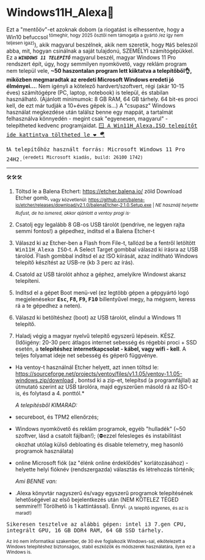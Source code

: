 # Windows11H_Alexa🛟

Ezt a "mentőöv"-et azoknak dobom (a riogatást is elhessentve, hogy a Win10 befuccsol<sup> tömeghír, hogy 2025 ősztől nem támogatja a gyártó /ez így nem teljesen igaz)</sup>), akik magyarul beszélnek, akik nem szeretik, hogy <tt>M</tt>á<tt>S</tt> beleszól abba, mit, hogyan csinálnak a saját tulajdonú, SZEMÉLYI számítógépükkel.
Ez a <CODE><b><i>WINDOWS 11 TELEPÍTŐ</i></b></CODE> magyarul beszél, magyar Windows 11 Pro rendszert épít, úgy, hogy semmilyen nyomkövető, vagy reklám program nem települ vele, <b>~50 haszontalan program lett kiiktatva a telepítőből👌, miközben megmaradtak az eredeti Microsoft Windows eredeti jó élményei...</b>. 
Nem igényli a kötelező hardvert/szoftvert, régi (akár 10-15 éves) számítógépre (PC, laptop, notebook) is települ, és stabilan használható. (Ajánlott minimumok: 8 GB RAM, 64 GB tárhely. 64 bit-es proci kell, de ezt már tudják a 10+éves gépek is...)
A "csupasz" Windows használat megkezdése után találsz benne egy mappát, a tartalmát felhasználva könnyedén - megint csak "egyenesen, magyarul" - telepítheted kedvenc programjaidat.
<a href="https://drive.google.com/drive/folders/1PjNjLoUtQdGAW1A2i_0EOtZBQQqCw1Ox?usp=sharing"><tt> 🪟 A Win11H_Alexa.ISO telepítőt ide kattintva töltheted le ❤️ 🪂 </tt></a>

<tt>❗A telepítőhöz használt forrás: Microsoft Windows 11 Pro 24H2.<sup>(eredeti Microsoft kiadás, build: 26100 1742)</sup></tt>
<hr>
🛠️🛠️🛠️

1. Töltsd le a Balena Etchert: https://etcher.balena.io/ zöld Download Etcher gomb,<sub> vagy közvetlenül: https://github.com/balena-io/etcher/releases/download/v2.1.0/balenaEtcher-2.1.0.Setup.exe | *NE használj helyette Rufust, de ha ismered, akkor ajánlott a ventoy progi is*</sub>.

2. Csatolj egy legalább 8 GB-os USB tárolót (pendrive, ne legyen rajta semmi fontos!) a gépedhez, indítsd el a Balena Etcher-t
   
3. Válaszd ki az Etcher-ben a Flash from File-t, tallózd be a fentről letöltött <tt>Win11H_Alexa ISO</tt>-t. A Select Target gombbal válaszd ki írásra az USB tárolód. Flash gombbal indítsd el az ISO kiírását, azaz indítható Windows telepítő készítést az USB-re (kb 3 perc az írás).
   
4. Csatold az USB tárolót ahhoz a géphez, amelyikre Windowst akarsz telepíteni.
   
5. Indítsd el a gépet Boot menü-vel (ez legtöbb gépen a gépgyártó logó megjelenésekor <b><tt>Esc</tt>, <tt>F8</tt>, <tt>F9</tt>, <tt>F10</tt></b> billentyűvel megy, ha mégsem, keress rá a te gépedhez a neten).
   
6. Válaszd ki betöltéshez (boot) az USB tárolót, elindul a Windows 11 telepítő.
    
7. Haladj végig a magyar nyelvű telepítő egyszerű lépésein. KÉSZ. (Időigény: 20-30 perc átlagos internet sebesség és régebbi proci + SSD esetén,  a <b>telepítéshez internetkapcsolat - kábel, vagy wifi - kell</b>. A teljes folyamat ideje net sebesség és géperő függvénye.
   
* Ha ventoy-t használnál Etcher helyett, azt innen töltsd le: https://sourceforge.net/projects/ventoy/files/v1.1.05/ventoy-1.1.05-windows.zip/download , bontsd ki a zip-et, telepítsd (a programfájllal) az útmutató szerint az USB tárolóra, majd egyszerűen másold rá az ISO-t is, és folytasd a 4. ponttól.*


  *A telepítésből KIMARAD:*
- secureboot, és TPM2 ellenőrzés;
- Windows nyomkövető és reklám programok, egyéb "hulladék" (~50 szoftver, lásd a csatolt fájlban!); (⛔ezzel felesleges és instabilitást okozhat utólag külső debloating és disable telemetry, meg hasonló programok használata)
- online Microsoft fiók (az "élénk online érdeklődés" korlátozásához) - helyette helyi fióknév (rendszergazda) választás és létrehozás történik;

  *Ami BENNE van:*
- .Alexa könyvtár nagyszerű és/vagy egyszerű programok telepítésének lehetőségével az első bejelentkezés után (NEM KÖTELEZ TÉGED semmire!!! Törölhető is 1 kattintással).
Ennyi.
<sub>(A telepítő ingyenes, és az is marad!)</sub>

<tt>Sikeresen tesztelve az alábbi gépen: intel i3 7.gen CPU, integrált GPU, 16 GB DDR4 RAM, 64 GB SSD tárhely.</tt>

<sub>Az író nem informatikai szakember, de 30 éve foglalkozik Windows-sal, elkötelezett a Windows telepítéshez biztonságos, stabil eszközök és módszerek használatára, ilyen ez a Windows is.</sub>
